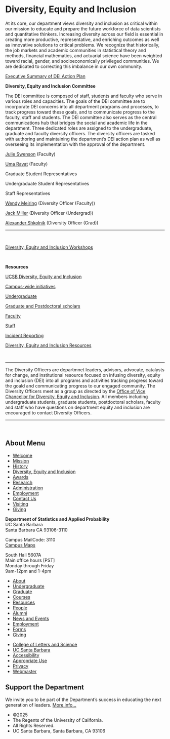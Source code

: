 # Diversity, Equity and Inclusion

At its core, our department views diversity and inclusion as critical within our mission to educate and prepare the future workforce of data scientists and quantitative thinkers. Increasing diversity across our field is essential in creating more productive, representative, and enriching outcomes as well as innovative solutions to critical problems. We recognize that historically, the job markets and academic communities in statistical theory and methods, financial mathematics, and actuarial science have been weighted toward racial, gender, and socioeconomically privileged communities. We are dedicated to correcting this imbalance in our own community. 

[Executive Summary of DEI Action Plan](/sites/default/files/sitefiles/About/pstat_dei_action_plan_short.pdf)

**Diversity, Equity and Inclusion Committee**

The DEI committee is composed of staff, students and faculty who serve in various roles and capacities. The goals of the DEI committee are to incorporate DEI concerns into all department programs and processes, to track progress toward these goals, and to communicate progress to the faculty, staff and students. The DEI committee also serves as the central communications hub that bridges the social and academic life in the department. Three dedicated roles are assigned to the undergraduate, graduate and faculty diversity officers. The diversity officers are tasked with authoring and maintaining the department’s DEI action plan as well as overseeing its implementation with the approval of the department. 

[Julie Swenson](https://www.pstat.ucsb.edu/people/julianne-swenson) (Faculty) 

[Uma Ravat](https://www.pstat.ucsb.edu/people/uma-ravat) (Faculty) 

Graduate Student Representatives 

Undergraduate Student Representatives

Staff Representatives 

[Wendy Meiring](https://www.pstat.ucsb.edu/people/wendy-meiring) (Diversity Officer (Faculty))

[Jack Miller](https://www.pstat.ucsb.edu/people/jack-miller) (Diversity Officer (Undergrad))

[Alexander Shkolnik](https://www.pstat.ucsb.edu/people/alexander-shkolnik) (Diversity Officer (Grad))

* * *

 

[Diversity, Equity and Inclusion Workshops](https://diversity.ucsb.edu/dei-workshops)

 

**Resources**

[UCSB Diversity, Equity and Inclusion](https://diversity.ucsb.edu/)

[Campus-wide initiatives](https://diversity.ucsb.edu/initiatives-and-resources)

[Undergraduate](https://diversity.ucsb.edu/initiatives-and-resources#undergraduate)

[Graduate and Postdoctoral scholars](https://diversity.ucsb.edu/initiatives-and-resources#graduate)

[Faculty](https://diversity.ucsb.edu/initiatives-and-resources#faculty)

[Staff](https://diversity.ucsb.edu/initiatives-and-resources#staff)

[Incident Reporting](https://diversity.ucsb.edu/incident-services)

[Diversity, Equity and Inclusion Resources](https://diversity.ucsb.edu/diversity-equity-inclusion-resources)  

 

* * *

The Diversity Officers are departmnet leaders, advisors, advocate, catalysts for change, and institutional resource focused on infusing diversity, equity and inclusion (DEI) into all programs and activities tracking progress toward the goald and communicating progress to our engaged community. The Diversity Officers meet as a group as directed by the [Office of Vice Chancellor for Diversity, Equity and Inclusion](https://diversity.ucsb.edu/). All members including undergraduate students, graduate students, postdoctoral scholars, faculty and staff who have questions on department equity and inclusion are encouraged to contact Diversity Officers. 

* * *

 

## About Menu

- [Welcome](/about/welcome "Welcome")
- [Mission](/about/mission "Mission")
- [History](/about/history "History")
- [Diversity, Equity and Inclusion](/about/dei "Diversity, Equity and Inclusion")
- [Awards](/about/awards "Awards")
- [Research](/about/research "Research")
- [Administration](/about/administration "Administration")
- [Employment](/about/employment "Employment")
- [Contact Us](/about/contact "Contact Us")
- [Visiting](/about/visiting "Visiting")
- [Giving](/giving)

**Department of Statistics and Applied Probability**  
UC Santa Barbara  
Santa Barbara CA 93106-3110

Campus MailCode: 3110  
[Campus Maps](http://www.aw.id.ucsb.edu/maps/)

South Hall 5607A  
Main office hours \[PST]  
Monday through Friday  
9am-12pm and 1-4pm

- [About](/about "About")
- [Undergraduate](/undergrad)
- [Graduate](/graduate)
- [Courses](/courses)
- [Resources](/resources "Resources")
- [People](/people)
- [Alumni](/alumni "Undergraduate Alumni")
- [News and Events](/news)
- [Employment](/about/employment "Employment")
- [Forms](/forms "Forms")
- [Giving](/giving "Giving")

<!--THE END-->

- [College of Letters and Science](http://www.college.ucsb.edu "College of Letters and Science")
- [UC Santa Barbara](http://www.ucsb.edu "UC Santa Barbara")
- [Accessibility](/accessibility "Accessibility")
- [Appropriate Use](http://www.policy.ucsb.edu/terms_of_use/ "Appropriate Use")
- [Privacy](http://www.policy.ucsb.edu/privacy-notification/ "Privacy")
- [Webmaster](mailto:help@pstat.ucsb.edu "Webmaster")

## Support the Department

We invite you to be part of the Department’s success in educating the next generation of leaders. [More info...](/giving)

- ©2025
- The Regents of the University of California.
- All Rights Reserved.
- UC Santa Barbara, Santa Barbara, CA 93106